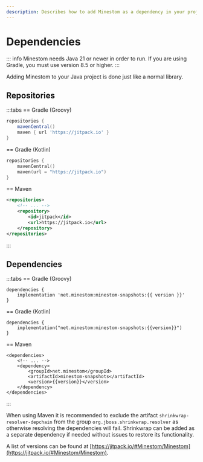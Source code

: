 ```yaml
---
description: Describes how to add Minestom as a dependency in your project.
---
```


<script setup>
import axios from "axios";
import { ref, onMounted } from 'vue'

const version = ref("<--version-->");

const fetchVersion = async () => {
  try {
    const response = await axios.get("/api/latest-version");
    const ver = response.data.latestVersion;
    if (ver != null) {
      version.value = ver;
    }
  } catch (error) {
    console.error("Error fetching libraries:", error);
  }
}

onMounted(() => {
  fetchVersion();
});
</script>

# Dependencies

::: info
Minestom needs Java 21 or newer in order to run. If you are using Gradle, you must use version 8.5 or higher.
:::

Adding Minestom to your Java project is done just like a normal library.

## Repositories

:::tabs
== Gradle (Groovy)

```groovy
repositories {
    mavenCentral()
    maven { url 'https://jitpack.io' }
}
```

== Gradle (Kotlin)

```kotlin
repositories {
    mavenCentral()
    maven(url = "https://jitpack.io")
}
```

== Maven

```xml
<repositories>
    <!-- ... -->
    <repository>
        <id>jitpack</id>
        <url>https://jitpack.io</url>
    </repository>
</repositories>
```

:::

## Dependencies

:::tabs
== Gradle (Groovy)

```groovy-vue
dependencies {
    implementation 'net.minestom:minestom-snapshots:{{ version }}'
}
```

== Gradle (Kotlin)

```kotlin-vue
dependencies {
    implementation("net.minestom:minestom-snapshots:{{version}}")
}
```

== Maven

```xml-vue
<dependencies>
    <!-- ... -->
    <dependency>
        <groupId>net.minestom</groupId>
        <artifactId>minestom-snapshots</artifactId>
        <version>{{version}}</version>
    </dependency>
</dependencies>
```

:::
<LatestVersion />

When using Maven it is recommended to exclude the artifact `shrinkwrap-resolver-depchain` from the group `org.jboss.shrinkwrap.resolver` as otherwise resolving the dependencies will fail. Shrinkwrap can be added as a separate dependency if needed without issues to restore its functionality.

A list of versions can be found at [https://jitpack.io/#Minestom/Minestom](https://jitpack.io/#Minestom/Minestom).
